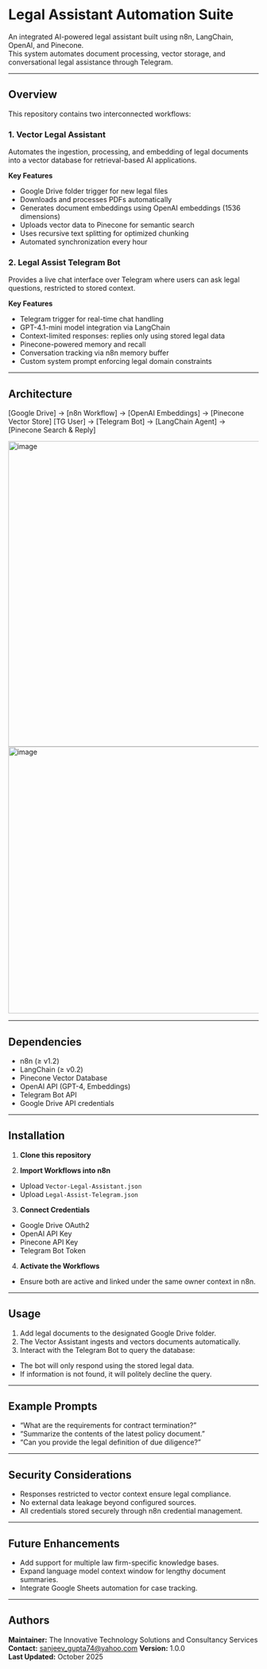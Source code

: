 # Legal Assistant Automation Suite

An integrated AI-powered legal assistant built using n8n, LangChain, OpenAI, and Pinecone.  
This system automates document processing, vector storage, and conversational legal assistance through Telegram.

---

## Overview

This repository contains two interconnected workflows:

### 1. Vector Legal Assistant
Automates the ingestion, processing, and embedding of legal documents into a vector database for retrieval-based AI applications.

**Key Features**
- Google Drive folder trigger for new legal files  
- Downloads and processes PDFs automatically  
- Generates document embeddings using OpenAI embeddings (1536 dimensions)  
- Uploads vector data to Pinecone for semantic search  
- Uses recursive text splitting for optimized chunking  
- Automated synchronization every hour

### 2. Legal Assist Telegram Bot
Provides a live chat interface over Telegram where users can ask legal questions, restricted to stored context.

**Key Features**
- Telegram trigger for real-time chat handling  
- GPT-4.1-mini model integration via LangChain  
- Context-limited responses: replies only using stored legal data  
- Pinecone-powered memory and recall  
- Conversation tracking via n8n memory buffer  
- Custom system prompt enforcing legal domain constraints  

---

## Architecture

[Google Drive] → [n8n Workflow] → [OpenAI Embeddings] → [Pinecone Vector Store]
[TG User] → [Telegram Bot] → [LangChain Agent] → [Pinecone Search & Reply]

<img width="972" height="614" alt="image" src="https://github.com/user-attachments/assets/24efea9c-1432-4c4d-b859-56c39f78aedf" />


<img width="853" height="536" alt="image" src="https://github.com/user-attachments/assets/450210ac-a66c-476f-9191-d8f4ac5ac072" />

---

## Dependencies

- n8n (≥ v1.2)
- LangChain (≥ v0.2)
- Pinecone Vector Database
- OpenAI API (GPT-4, Embeddings)
- Telegram Bot API
- Google Drive API credentials

---
## Installation

1. **Clone this repository**

2. **Import Workflows into n8n**
- Upload `Vector-Legal-Assistant.json`
- Upload `Legal-Assist-Telegram.json`

3. **Connect Credentials**
- Google Drive OAuth2
- OpenAI API Key
- Pinecone API Key
- Telegram Bot Token

4. **Activate the Workflows**
- Ensure both are active and linked under the same owner context in n8n.

---

## Usage

1. Add legal documents to the designated Google Drive folder.  
2. The Vector Assistant ingests and vectors documents automatically.  
3. Interact with the Telegram Bot to query the database:
- The bot will only respond using the stored legal data.
- If information is not found, it will politely decline the query.

---

## Example Prompts

- “What are the requirements for contract termination?”
- “Summarize the contents of the latest policy document.”
- “Can you provide the legal definition of due diligence?”

---

## Security Considerations

- Responses restricted to vector context ensure legal compliance.
- No external data leakage beyond configured sources.
- All credentials stored securely through n8n credential management.

---

## Future Enhancements

- Add support for multiple law firm-specific knowledge bases.
- Expand language model context window for lengthy document summaries.
- Integrate Google Sheets automation for case tracking.

---

## Authors

**Maintainer:** The Innovative Technology Solutions and Consultancy Services   
**Contact:** sanjeev_gupta74@yahoo.com
**Version:** 1.0.0  
**Last Updated:** October 2025
